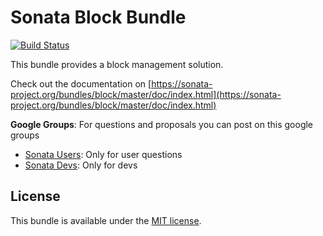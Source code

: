 Sonata Block Bundle
====================

[![Build Status](https://secure.travis-ci.org/sonata-project/SonataBlockBundle.png)](https://secure.travis-ci.org/#!/sonata-project/SonataBlockBundle)

This bundle provides a block management solution.

Check out the documentation on [https://sonata-project.org/bundles/block/master/doc/index.html](https://sonata-project.org/bundles/block/master/doc/index.html)

**Google Groups**: For questions and proposals you can post on this google groups

* [Sonata Users](https://groups.google.com/group/sonata-users): Only for user questions
* [Sonata Devs](https://groups.google.com/group/sonata-devs): Only for devs

License
-------

This bundle is available under the [MIT license](Resources/meta/LICENSE).
